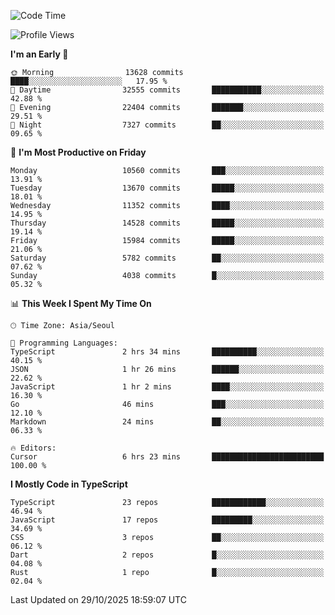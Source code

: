 <!--START_SECTION:waka-->
![Code Time](http://img.shields.io/badge/Code%20Time-8%2C374%20hrs%201%20min-blue)

![Profile Views](http://img.shields.io/badge/Profile%20Views-0-blue)

**I'm an Early 🐤** 

```text
🌞 Morning                13628 commits       ████░░░░░░░░░░░░░░░░░░░░░   17.95 % 
🌆 Daytime                32555 commits       ███████████░░░░░░░░░░░░░░   42.88 % 
🌃 Evening                22404 commits       ███████░░░░░░░░░░░░░░░░░░   29.51 % 
🌙 Night                  7327 commits        ██░░░░░░░░░░░░░░░░░░░░░░░   09.65 % 
```
📅 **I'm Most Productive on Friday** 

```text
Monday                   10560 commits       ███░░░░░░░░░░░░░░░░░░░░░░   13.91 % 
Tuesday                  13670 commits       █████░░░░░░░░░░░░░░░░░░░░   18.01 % 
Wednesday                11352 commits       ████░░░░░░░░░░░░░░░░░░░░░   14.95 % 
Thursday                 14528 commits       █████░░░░░░░░░░░░░░░░░░░░   19.14 % 
Friday                   15984 commits       █████░░░░░░░░░░░░░░░░░░░░   21.06 % 
Saturday                 5782 commits        ██░░░░░░░░░░░░░░░░░░░░░░░   07.62 % 
Sunday                   4038 commits        █░░░░░░░░░░░░░░░░░░░░░░░░   05.32 % 
```


📊 **This Week I Spent My Time On** 

```text
🕑︎ Time Zone: Asia/Seoul

💬 Programming Languages: 
TypeScript               2 hrs 34 mins       ██████████░░░░░░░░░░░░░░░   40.15 % 
JSON                     1 hr 26 mins        ██████░░░░░░░░░░░░░░░░░░░   22.62 % 
JavaScript               1 hr 2 mins         ████░░░░░░░░░░░░░░░░░░░░░   16.30 % 
Go                       46 mins             ███░░░░░░░░░░░░░░░░░░░░░░   12.10 % 
Markdown                 24 mins             ██░░░░░░░░░░░░░░░░░░░░░░░   06.33 % 

🔥 Editors: 
Cursor                   6 hrs 23 mins       █████████████████████████   100.00 % 
```

**I Mostly Code in TypeScript** 

```text
TypeScript               23 repos            ████████████░░░░░░░░░░░░░   46.94 % 
JavaScript               17 repos            █████████░░░░░░░░░░░░░░░░   34.69 % 
CSS                      3 repos             ██░░░░░░░░░░░░░░░░░░░░░░░   06.12 % 
Dart                     2 repos             █░░░░░░░░░░░░░░░░░░░░░░░░   04.08 % 
Rust                     1 repo              █░░░░░░░░░░░░░░░░░░░░░░░░   02.04 % 
```




 Last Updated on 29/10/2025 18:59:07 UTC
<!--END_SECTION:waka-->
